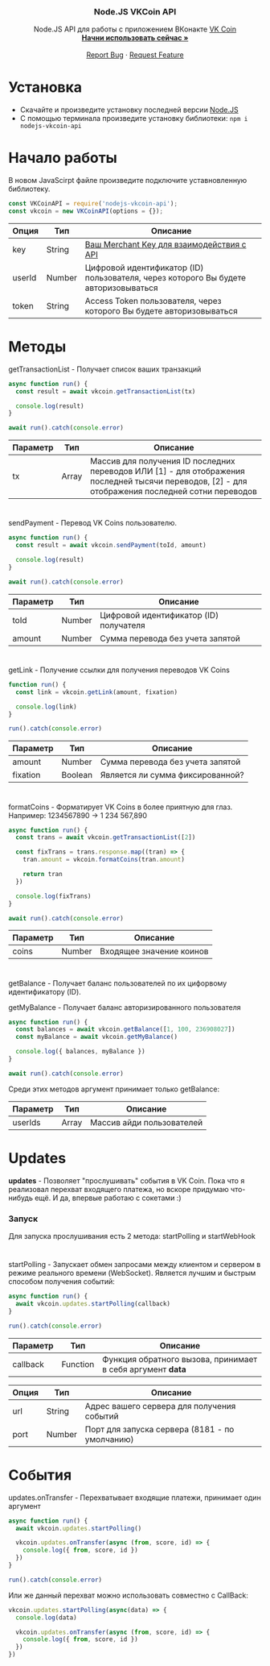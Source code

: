 <br />
<p align="center">
  <h3 align="center">Node.JS VKCoin API</h3>
  <p align="center">
    Node.JS API для работы с приложением ВКонакте <a href="https://vk.com/coin">VK Coin</a>
    <br />
    <a href="https://github.com/cursedseal/Node.JS-VK-Coin-API"><strong>Начни использовать сейчас »</strong></a>
    <br />
    <br />
    <a href="https://github.com/cursedseal/Node.JS-VK-Coin-API/issues">Report Bug</a>
    ·
    <a href="https://github.com/cursedseal/Node.JS-VK-Coin-API/issues">Request Feature</a>
  </p>
</p>

# Установка
* Скачайте и произведите установку последней версии [Node.JS](https://nodejs.org/)
* С помощью терминала произведите установку библиотеки: `npm i nodejs-vkcoin-api`

# Начало работы
В новом JavaScirpt файле произведите подключите уставновленную библиотеку.
```js
const VKCoinAPI = require('nodejs-vkcoin-api');
const vkcoin = new VKCoinAPI(options = {});
```
|Опция|Тип|Описание|
|-|-|-|
|key|String|[Ваш Merchant Key для взаимодействия с API](https://vk.com/@hs-marchant-api)|
|userId|Number|Цифровой идентификатор (ID) пользователя, через которого Вы будете авторизовываться|
|token|String|Access Token пользователя, через которого Вы будете авторизовываться|

# Методы
getTransactionList - Получает список ваших транзакций

```js
async function run() {
  const result = await vkcoin.getTransactionList(tx)

  console.log(result)
}

await run().catch(console.error)
```

|Параметр|Тип|Описание|
|-|-|-|
|tx|Array<Number>|Массив для получения ID последних переводов ИЛИ [1] - для отображения последней тысячи переводов, [2] - для отображения последней сотни переводов|
#
sendPayment - Перевод VK Coins пользователю.

```js
async function run() {
  const result = await vkcoin.sendPayment(toId, amount)

  console.log(result)
}

await run().catch(console.error)
```

|Параметр|Тип|Описание|
|-|-|-|
|toId|Number|Цифровой идентификатор (ID) получателя|
|amount|Number|Сумма перевода без учета запятой|
#
getLink - Получение ссылки для получения переводов VK Coins

```js
function run() {
  const link = vkcoin.getLink(amount, fixation)

  console.log(link)
}

run().catch(console.error)
```

|Параметр|Тип|Описание|
|-|-|-|
|amount|Number|Сумма перевода без учета запятой|
|fixation|Boolean|Является ли сумма фиксированной?|
#
formatCoins - Форматирует VK Coins в более приятную для глаз. Например: 1234567890 -> 1 234 567,890
```js
async function run() {
  const trans = await vkcoin.getTransactionList([2])

  const fixTrans = trans.response.map((tran) => {
    tran.amount = vkcoin.formatCoins(tran.amount)

    return tran
  })

  console.log(fixTrans)
}

await run().catch(console.error)
```
|Параметр|Тип|Описание|
|-|-|-|
|coins|Number|Входящее значение коинов|
#
getBalance - Получает баланс пользователей по их цифорвому идентификатору (ID).

getMyBalance - Получает баланс авторизированного пользователя

```js
async function run() {
  const balances = await vkcoin.getBalance([1, 100, 236908027])
  const myBalance = await vkcoin.getMyBalance()

  console.log({ balances, myBalance })
}

await run().catch(console.error)
```

Среди этих методов аргумент принимает только getBalance:

|Параметр|Тип|Описание|
|-|-|-|
|userIds|Array<Number>|Массив айди пользователей|
# Updates
**updates** - Позволяет "прослушивать" события в VK Coin. Пока что я реализовал перехват входящего платежа, но вскоре придумаю что-нибудь ещё. И да, впервые работаю с сокетами :)
### Запуск
Для запуска прослушивания есть 2 метода: startPolling и startWebHook
#
startPolling - Запускает обмен запросами между клиентом и сервером в режиме реального времени (WebSocket). Является лучшим и быстрым способом получения событий:

```js
async function run() {
  await vkcoin.updates.startPolling(callback)
}

run().catch(console.error)
```

|Параметр|Тип|Описание|
|-|-|-|
|callback|Function|Функция обратного вызова, принимает в себя аргумент **data**|

|Опция|Тип|Описание|
|-|-|-|
|url|String|Адрес вашего сервера для получения событий|
|port|Number|Порт для запуска сервера (8181 - по умолчанию)|
# События
updates.onTransfer - Перехватывает входящие платежи, принимает один аргумент

```js
async function run() {
  await vkcoin.updates.startPolling()

  vkcoin.updates.onTransfer(async (from, score, id) => {
    console.log({ from, score, id })
  })
}

run().catch(console.error)
```

Или же данный перехват можно использовать совместно с CallBack:

```js
vkcoin.updates.startPolling(async(data) => {
  console.log(data)

  vkcoin.updates.onTransfer(async (from, score, id) => {
    console.log({ from, score, id })
  })
})
```
